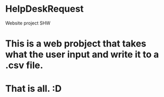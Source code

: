 # HelpDeskRequest
Website project SHW

# This is a web probject that takes what the user input and write it to a .csv file.
# That is all. :D
